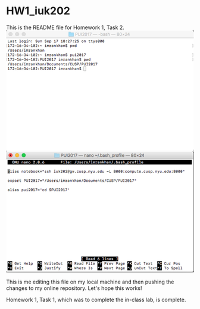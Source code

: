 # HW1_iuk202
This is the README file for Homework 1, Task 2.
![Alt text](screenshots/ssconfirmation.png)
![Alt text](screenshots/ssbash.png)

This is me editing this file on my local machine and then pushing the changes to my online repository. Let's hope this works!

Homework 1, Task 1, which was to complete the in-class lab, is complete.
